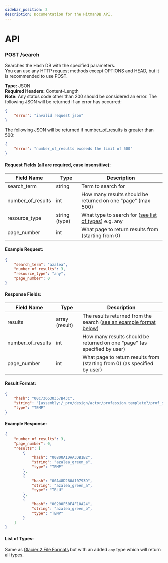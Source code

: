 ```yaml
---
sidebar_position: 2
description: Documentation for the HitmanDB API.
---
```


# API

### <span class="badge badge--primary">POST</span> /search

Searches the Hash DB with the specified parameters.  
You can use any HTTP request methods except OPTIONS and HEAD, but it is recommended to use POST.

**Type:** JSON  
**Required Headers:** Content-Length  
**Note:** Any status code other than 200 should be considered an error. The following JSON will be returned if an error has occurred:

```json
{
    "error": "invalid request json"
}
```

The following JSON will be returned if number_of_results is greater than 500:

```json
{
    "error": "number_of_results exceeds the limit of 500"
}
```

#### Request Fields (all are required, case insensitive):

| Field Name        | Type          | Description                                                            |
| ----------------- | ------------- | ---------------------------------------------------------------------- |
| search_term       | string        | Term to search for                                                     |
| number_of_results | int           | How many results should be returned on one "page" (max 500)            |
| resource_type     | string (type) | What type to search for ([see list of types](#list-of-types)) e.g. any |
| page_number       | int           | What page to return results from (starting from 0)                     |

#### Example Request:

```json
{
    "search_term": "azalea",
    "number_of_results": 3,
    "resource_type": "any",
    "page_number": 0
}
```

#### Response Fields:

| Field Name        | Type           | Description                                                                          |
| ----------------- | -------------- | ------------------------------------------------------------------------------------ |
| results           | array (result) | The results returned from the search ([see an example format below](#result-format)) |
| number_of_results | int            | How many results should be returned on one "page" (as specified by user)             |
| page_number       | int            | What page to return results from (starting from 0) (as specified by user)            |

#### Result Format:

```json
{
    "hash": "00C736630357B43C",
    "string": "[assembly:/_pro/design/actor/profession.template?/prof_sapienza_civilian_nakedguy.entitytemplate].pc_entitytype",
    "type": "TEMP"
}
```

#### Example Response:

```json
{
    "number_of_results": 3,
    "page_number": 0,
    "results": [
        {
            "hash": "00800A1DAA3DB1B2",
            "string": "azalea_green_a",
            "type": "TEMP"
        },
        {
            "hash": "00A48D280A10793D",
            "string": "azalea_green_a",
            "type": "TBLU"
        },
        {
            "hash": "00200F50F4F10A24",
            "string": "azalea_green_b",
            "type": "TEMP"
        }
    ]
}
```

#### List of Types:

Same as [Glacier 2 File Formats](/docs/glacier2/fileformats.md) but with an added `any` type which will return all types.
